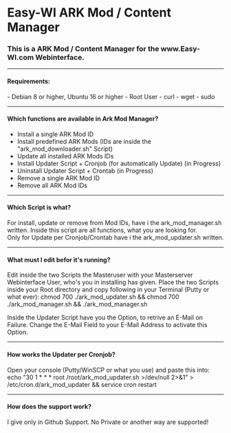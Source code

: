 # Easy-WI ARK Mod / Content Manager

<h3>This is a ARK Mod / Content Manager for the www.Easy-WI.com Webinterface.</h3>

---

<h4>Requirements:</h4>
- Debian 8 or higher, Ubuntu 16 or higher
- Root User
- curl
- wget
- sudo

---

<h4>Which functions are available in Ark Mod Manager?</h4>

- Install a single ARK Mod ID
- Install predefined ARK Mods (IDs are inside the "ark_mod_downloader.sh" Script)
- Update all installed ARK Mods IDs
- Install Updater Script + Cronjob (for automatically Update) (in Progress)
- Uninstall Updater Script + Crontab (in Progress)
- Remove a single ARK Mod ID
- Remove all ARK Mod IDs

---

<h4>Which Script is what?</h4>

For install, update or remove from Mod IDs, have i the ark_mod_manager.sh written.
Inside this script are all functions, what you are looking for.</br>
Only for Update per Cronjob/Crontab have i the ark_mod_updater.sh written.

---

<h4>What must I edit befor it's running?</h4>

Edit inside the two Scripts the Masteruser with your Masterserver Webinterface User, who's you in installing has given.
Place the two Scripts inside your Root directory and copy following in your Terminal (Putty or what ever):
chmod 700 ./ark_mod_updater.sh && chmod 700 ./ark_mod_manager.sh && ./ark_mod_manager.sh

Inside the Updater Script have you the Option, to retrive an E-Mail on Failure.
Change the E-Mail Field to your E-Mail Address to activate this Option.

---

<h4>How works the Updater per Cronjob?</h4>

Open your console (Putty/WinSCP or what you use) and paste this into:</br>
echo "30 1 * * * root /root/ark_mod_updater.sh >/dev/null 2>&1" > /etc/cron.d/ark_mod_updater && service cron restart

---

<h4>How does the support work?</h4>

I give only in Github Support. No Private or another way are supported!

